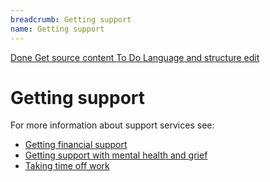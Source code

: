 ```yaml
---
breadcrumb: Getting support
name: Getting support
---
```

<a class="au-progress-indicator__link au-progress-indicator__link--done" href="#url">
      <span class="au-progress-indicator__status">Done</span>
      Get source content
    </a>
<a class="au-progress-indicator__link au-progress-indicator__link--todo" href="#url">
          <span class="au-progress-indicator__status">To Do</span>
          Language and structure edit
    </a>
<!-- <a class="au-progress-indicator__link au-progress-indicator__link--todo" href="#url">
          <span class="au-progress-indicator__status">To Do</span>
          Researcher review
    </a>
<a class="au-progress-indicator__link au-progress-indicator__link--todo" href="#url">
          <span class="au-progress-indicator__status">To Do</span>
          User testing
    </a>
<a class="au-progress-indicator__link au-progress-indicator__link--todo" href="#url">
              <span class="au-progress-indicator__status">To Do</span>
          Stakeholder review/pair writing
    </a>
<a class="au-progress-indicator__link au-progress-indicator__link--todo" href="#url">
              <span class="au-progress-indicator__status">To Do</span>
              Live
    </a>
-->

# Getting support

For more information about support services see:

* [Getting financial support](/getting-support/financial-support)
* [Getting support with mental health and grief](/getting-support/mental-health-and-grief)
* [Taking time off work](/getting-support/time-off-work)
